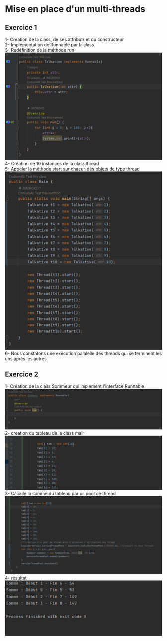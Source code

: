 <h1>Mise en place d'un multi-threads</h1>
<h2>Exercice 1</h2>
1- Creation de la class, de ses attributs et du constructeur  <br>
2- Implémentation de Runnable par la class <br>
3- Redéfinition de la méthode run  <br>
<img src="assets/exo1/class.png" alt="">
4- Création de 10 instances de la class thread <br>
5- Appeler la méthode start sur chacun des objets de type thread
<img src="assets/exo1/2.png" alt="">
6- Nous constatons une exécution paralèlle des threads qui se terminent les uns après les autres.
<h2>Exercice 2</h2>
1- Création de la class Sommeur qui implement l'interface Runnable <br>
<img src="assets/exo2/1.png" alt="">
2- creation du tableau de la class main <br>
<img src="assets/exo2/2.png" alt="">
3- Calculé la somme du tableau par un pool de thread <br>
<img src="assets/exo2/3.png" alt="">
4- résultat
<img src="assets/exo2/4.png" alt="">